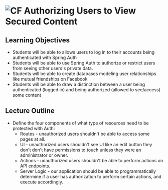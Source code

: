 # ![CF](http://i.imgur.com/7v5ASc8.png) Authorizing Users to View Secured Content

## Learning Objectives
* Students will be able to allows users to log in to their accounts being
  authenticated with Spring Auth
* Students will be able to use Spring Auth to authorize or restrict users
  from seeing other users's private data.
* Students will be able to create databases modeling user relationships
  like mutual friendships on Facebook
* Students will be able to draw a distinction between a user being authenticated
  (logged in) and being authorized (allowed to see/access) some content


## Lecture Outline
* Define the four components of what type of resources need to be protected
  with Auth:
  * Routes - unauthorized users shouldn't be able to access some pages at all.
  * UI - unauthorized users shouldn't see UI like an edit button they don't
    don't have permissions to touch unless they were an administrator or owner.
  * Actions - unauthorized users shouldn't be able to perform actions on API
    endpoints.
  * Server Logic - our application should be able to programmatically determine
    if a user has authorization to perform certain actions, and execute
    accordingly.
